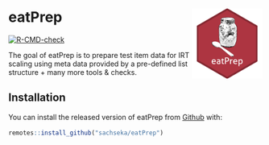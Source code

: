 
<!-- README.md is generated from README.Rmd. Please edit that file -->

# eatPrep <a href="https://sachseka.github.io/eatPrep/"><img src="man/figures/logo.png" align="right" height="139" alt="eatPrep logo" /></a>

<!-- badges: start -->

[![R-CMD-check](https://github.com/sachseka/eatPrep/workflows/R-CMD-check/badge.svg)](https://github.com/sachseka/eatPrep/actions)
<!-- badges: end -->

The goal of eatPrep is to prepare test item data for IRT scaling using
meta data provided by a pre-defined list structure + many more tools &
checks.

## Installation

You can install the released version of eatPrep from
[Github](sachseka/eatPrep) with:

``` r
remotes::install_github("sachseka/eatPrep")
```
